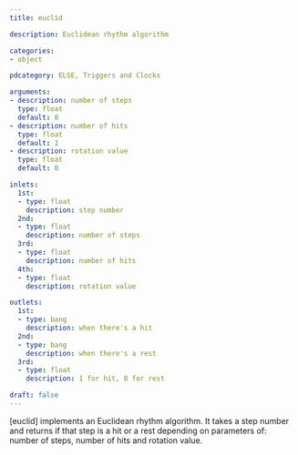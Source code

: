 ```yaml
---
title: euclid

description: Euclidean rhythm algorithm

categories:
- object

pdcategory: ELSE, Triggers and Clocks

arguments:
- description: number of steps
  type: float
  default: 8
- description: number of hits
  type: float
  default: 1
- description: rotation value
  type: float
  default: 0

inlets:
  1st:
  - type: float
    description: step number
  2nd:
  - type: float
    description: number of steps
  3rd:
  - type: float
    description: number of hits
  4th:
  - type: float
    description: rotation value

outlets:
  1st:
  - type: bang
    description: when there's a hit
  2nd:
  - type: bang
    description: when there's a rest
  3rd:
  - type: float
    description: 1 for hit, 0 for rest

draft: false
---
```


[euclid] implements an Euclidean rhythm algorithm. It takes a step number and returns if that step is a hit or a rest depending on parameters of: number of steps, number of hits and rotation value.

